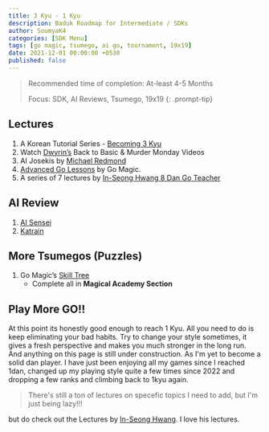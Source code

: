 ```yaml
---
title: 3 Kyu - 1 Kyu
description: Baduk Roadmap for Intermediate / SDKs
author: SoumyaK4
categories: [SDK Menu]
tags: [go magic, tsumego, ai go, tournament, 19x19]
date: 2021-12-01 00:00:00 +0530
published: false
---
```


> Recommended time of completion: At-least 4-5 Months
>
> Focus: SDK, AI Reviews, Tsumego, 19x19
{: .prompt-tip}

## Lectures

1. A Korean Tutorial Series - <a href="https://youtube.com/playlist?list=PLO5jVlKbZT23QUc95Wnk_D-6P9XmOUTOS&si=huHq9qbGn96HdAKq" target="_blank">Becoming 3 Kyu</a>
2. Watch <a href="https://www.youtube.com/@dwyrin" target="_blank">Dwyrin’s</a> Back to Basic & Murder Monday Videos
3. AI Josekis by <a href="https://www.youtube.com/playlist?list=PLW5_cMTm0wvZU5pQhmQFwXh-ojU1mQIg3" target="_blank">Michael Redmond</a>
4. <a href="https://youtube.com/playlist?list=PL4DLlaT_bvDFXoD49tt3o4T_CaoSum4Zy&si=LzpUxugXKORQZjYq" target="_blank">Advanced Go Lessons</a> by Go Magic.
5. A series of 7 lectures by <a href="https://youtube.com/playlist?list=PLei3aTwwO99ZA9WCPmt8jZNxhy4wf00dt&si=Oi65yTzD8E7A9ox5" target="_blank">In-Seong Hwang 8 Dan Go Teacher</a>

## AI Review

1. <a href="https://ai-sensei.com/" target="_blank">AI Sensei</a>
2. <a href="https://github.com/sanderland/katrain/releases" target="_blank">Katrain</a>

## More Tsumegos (Puzzles)

1. Go Magic’s <a href="https://gomagic.org/go-problems/" target="_blank">Skill Tree</a> 
   - Complete all  in **Magical Academy Section**

## Play More GO!!

At this point its honestly good enough to reach 1 Kyu. All you need to do is keep eliminating your bad habits. Try to change your style sometimes, it gives a fresh perspective and makes you much stronger in the long run. <br>
And anything on this page is still under construction. 
As I'm yet to become a solid dan player. I have just been enjoying all my games since I reached 1dan, changed up my playing style quite a few times since 2022 and dropping a few ranks and climbing back to 1kyu again. <br>

> There's still a ton of lectures on specefic topics I need to add, but I'm just being lazy!!!

but do check out the Lectures by <a href="https://www.youtube.com/results?search_query=in+seong+hwang+go+lectures" target="_blank">In-Seong Hwang</a>. I love his lectures.
